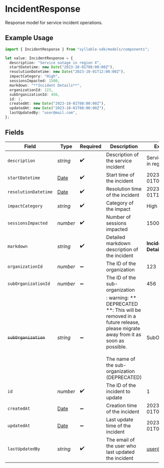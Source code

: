 # IncidentResponse

Response model for service incident operations.

## Example Usage

```typescript
import { IncidentResponse } from "syllable-sdk/models/components";

let value: IncidentResponse = {
  description: "Service outage in region X",
  startDatetime: new Date("2023-10-01T08:00:00Z"),
  resolutionDatetime: new Date("2023-10-01T12:00:00Z"),
  impactCategory: "High",
  sessionsImpacted: 1500,
  markdown: "**Incident Details**",
  organizationId: 123,
  subOrganizationId: 456,
  id: 1,
  createdAt: new Date("2023-10-01T08:00:00Z"),
  updatedAt: new Date("2023-10-01T08:00:00Z"),
  lastUpdatedBy: "user@mail.com",
};
```

## Fields

| Field                                                                                                                                                                  | Type                                                                                                                                                                   | Required                                                                                                                                                               | Description                                                                                                                                                            | Example                                                                                                                                                                |
| ---------------------------------------------------------------------------------------------------------------------------------------------------------------------- | ---------------------------------------------------------------------------------------------------------------------------------------------------------------------- | ---------------------------------------------------------------------------------------------------------------------------------------------------------------------- | ---------------------------------------------------------------------------------------------------------------------------------------------------------------------- | ---------------------------------------------------------------------------------------------------------------------------------------------------------------------- |
| `description`                                                                                                                                                          | *string*                                                                                                                                                               | :heavy_check_mark:                                                                                                                                                     | Description of the service incident                                                                                                                                    | Service outage in region X                                                                                                                                             |
| `startDatetime`                                                                                                                                                        | [Date](https://developer.mozilla.org/en-US/docs/Web/JavaScript/Reference/Global_Objects/Date)                                                                          | :heavy_check_mark:                                                                                                                                                     | Start time of the incident                                                                                                                                             | 2023-10-01T08:00:00Z                                                                                                                                                   |
| `resolutionDatetime`                                                                                                                                                   | [Date](https://developer.mozilla.org/en-US/docs/Web/JavaScript/Reference/Global_Objects/Date)                                                                          | :heavy_check_mark:                                                                                                                                                     | Resolution time of the incident                                                                                                                                        | 2023-10-01T12:00:00Z                                                                                                                                                   |
| `impactCategory`                                                                                                                                                       | *string*                                                                                                                                                               | :heavy_check_mark:                                                                                                                                                     | Category of the impact                                                                                                                                                 | High                                                                                                                                                                   |
| `sessionsImpacted`                                                                                                                                                     | *number*                                                                                                                                                               | :heavy_check_mark:                                                                                                                                                     | Number of sessions impacted                                                                                                                                            | 1500                                                                                                                                                                   |
| `markdown`                                                                                                                                                             | *string*                                                                                                                                                               | :heavy_check_mark:                                                                                                                                                     | Detailed markdown description of the incident                                                                                                                          | **Incident Details**                                                                                                                                                   |
| `organizationId`                                                                                                                                                       | *number*                                                                                                                                                               | :heavy_minus_sign:                                                                                                                                                     | The ID of the organization                                                                                                                                             | 123                                                                                                                                                                    |
| `subOrganizationId`                                                                                                                                                    | *number*                                                                                                                                                               | :heavy_minus_sign:                                                                                                                                                     | The ID of the sub-organization                                                                                                                                         | 456                                                                                                                                                                    |
| ~~`subOrganization`~~                                                                                                                                                  | *string*                                                                                                                                                               | :heavy_minus_sign:                                                                                                                                                     | : warning: ** DEPRECATED **: This will be removed in a future release, please migrate away from it as soon as possible.<br/><br/>The name of the sub-organization (DEPRECATED) | SubOrg A                                                                                                                                                               |
| `id`                                                                                                                                                                   | *number*                                                                                                                                                               | :heavy_check_mark:                                                                                                                                                     | The ID of the incident to update                                                                                                                                       | 1                                                                                                                                                                      |
| `createdAt`                                                                                                                                                            | [Date](https://developer.mozilla.org/en-US/docs/Web/JavaScript/Reference/Global_Objects/Date)                                                                          | :heavy_minus_sign:                                                                                                                                                     | Creation time of the incident                                                                                                                                          | 2023-10-01T08:00:00Z                                                                                                                                                   |
| `updatedAt`                                                                                                                                                            | [Date](https://developer.mozilla.org/en-US/docs/Web/JavaScript/Reference/Global_Objects/Date)                                                                          | :heavy_minus_sign:                                                                                                                                                     | Last update time of the incident                                                                                                                                       | 2023-10-01T08:00:00Z                                                                                                                                                   |
| `lastUpdatedBy`                                                                                                                                                        | *string*                                                                                                                                                               | :heavy_check_mark:                                                                                                                                                     | The email of the user who last updated the incident                                                                                                                    | user@mail.com                                                                                                                                                          |